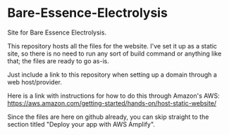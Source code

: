 # Bare-Essence-Electrolysis
Site for Bare Essence Electrolysis.

This repository hosts all the files for the website. I've set it up
as a static site, so there is no need to run any sort of build
command or anything like that; the files are ready to go as-is.

Just include a link to this repository when setting up a domain
through a web host/provider.

Here is a link with instructions for how to do this through Amazon's AWS:
https://aws.amazon.com/getting-started/hands-on/host-static-website/

Since the files are here on github already, you can skip straight
to the section titled "Deploy your app with AWS Amplify".
